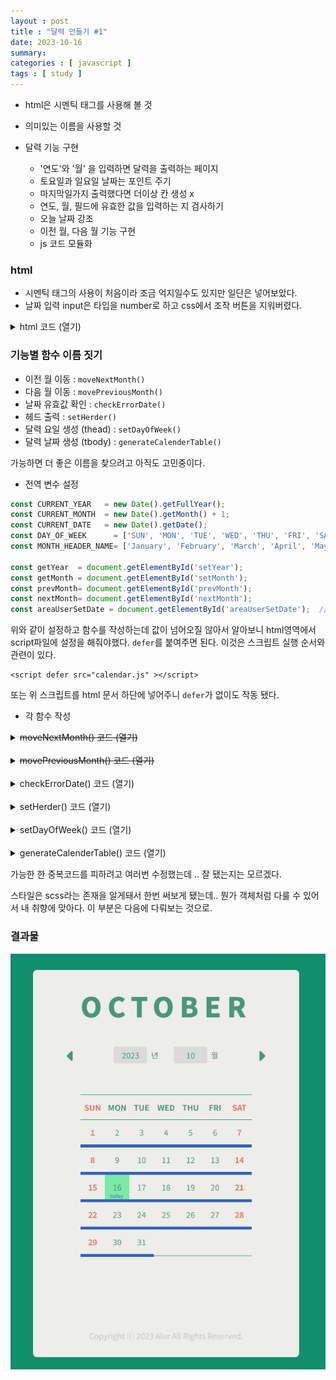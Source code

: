 ```yaml
---
layout : post
title : "달력 만들기 #1"
date: 2023-10-16
summary: 
categories : [ javascript ]
tags : [ study ]
---
```


* html은 시멘틱 태그를 사용해 볼 것
* 의미있는 이름을 사용할 것

* 달력 기능 구현
   * '연도'와 '월' 을 입력하면 달력을 출력하는 페이지
   * 토요일과 일요일 날짜는 포인트 주기
   * 마지막일가지 출력했다면 더이상 칸 생성 x
   * 연도, 월, 필드에 유효한 값을 입력하는 지 검사하기
   * 오늘 날짜 강조
   * 이전 월, 다음 월 기능 구현
   * js 코드 모듈화

### html 

* 시멘틱 태그의 사용이 처음이라 조금 억지일수도 있지만 일단은 넣어보았다.
* 날짜 입력 input은 타입을  number로 하고 css에서 조작 버튼을 지워버렸다.

<details>
<summary>html 코드 (열기)</summary>
<div markdown="1">       

```javascript
<main>

    <header>
        <div id="header">January</div>
    </header>

    <nav>

        <div id="prevMonth">
            <i class="fa-solid fa-caret-right fa-rotate-180"></i>
        </div>

        <div id="areaUserSetDate">
            <figure>
                <label for="setYear"><input class="dateBox" id="setYear" type="number">년</label>
                <figcaption id="captionYear"></figcaption>
            </figure>
            <figure>
                <label for="setMonth"><input class="dateBox" id="setMonth" type="number">월</label>
                <figcaption id="captionMonth"></figcaption>
            </figure>
        </div>

        <div id="nextMonth">
            <i class="fa-solid fa-caret-right"></i>
        </div>
    </nav>

    <section>
        <table>
            <thead></thead>
            <tbody></tbody>
        </table>
    </section>

    <section>
    </section>

</main>

<footer>
    Copyright ⓒ 2023 Aiur All Rights Reserved.
</footer>
```
</div>
</details>

### 기능별 함수 이름 짓기

* 이전 월 이동 : `moveNextMonth()`
* 다음 월 이동 : `movePreviousMonth()`
* 날짜 유효값 확인 : `checkErrorDate()`
* 헤드 출력 : `setHerder()`
* 달력 요일 생성 (thead) : `setDayOfWeek()`
* 달력 날짜 생성 (tbody) : `generateCalenderTable()`

가능하면 더 좋은 이름을 찾으려고 아직도 고민중이다.

* 전역 변수 설정 

```javascript
const CURRENT_YEAR   = new Date().getFullYear();
const CURRENT_MONTH  = new Date().getMonth() + 1;
const CURRENT_DATE   = new Date().getDate();
const DAY_OF_WEEK      = ['SUN', 'MON', 'TUE', 'WED', 'THU', 'FRI', 'SAT'];
const MONTH_HEADER_NAME= ['January', 'February', 'March', 'April', 'May', 'June', 'July', 'August', 'September', 'October', 'November', 'December'];

const getYear  = document.getElementById('setYear');
const getMonth = document.getElementById('setMonth');
const prevMonth= document.getElementById('prevMonth');
const nextMonth= document.getElementById('nextMonth');
const areaUserSetDate = document.getElementById('areaUserSetDate');  //연도, 월 input 영역
```

위와 같이 설정하고 함수를 작성하는데 값이 넘어오질 않아서 알아보니 html영역에서 script파일에 설정을 해줘야했다.
`defer`를 붙여주면 된다. 이것은 스크립트 실행 순서와 관련이 있다.

```
<script defer src="calendar.js" ></script>
```

또는 위 스크립트를 html 문서 하단에 넣어주니 `defer`가 없이도 작동 됐다.

* 각 함수 작성

<details>
<summary><del>moveNextMonth() 코드 (열기)</del></summary>
<div markdown="1">      

```javascript
const moveNextMonth = () => {
    if (Number(getMonth.value) === 12) {
        getYear.value++;
        getMonth.value = 1;
    } else {
        getMonth.value++;
    }
    generateCalenderTable(getYear.value, getMonth.value);
};
```

</div>
</details>

<br>

<details>
<summary><del>movePreviousMonth() 코드 (열기)</del></summary>
<div markdown="1">       

```javascript
const movePreviousMonth = () => {
    if (Number(getMonth.value) === 1) {
        getYear.value--;
        getMonth.value = 12;
    } else {
        getMonth.value--;
    }
    generateCalenderTable(getYear.value, getMonth.value);
}
```


</div>
</details>

<br>
<details>
<summary>checkErrorDate() 코드 (열기)</summary>
<div markdown="1">       

```javascript
const checkErrorDate = (year, month) => {

    let errYearCaption = document.getElementById('captionYear');
    let errMonthCaption= document.getElementById('captionMonth');

    let yearRange     = (1900 <= year) && (year <= 2100) ? 'in' : 'out';
    let monthRange    = (1 <= month) && (month <= 12) ? 'in' : 'out';

    let errMessage    = "* 눈을 들어 BOX를 보라";
    let errCssOutline = "2px solid #f06e50";

    const setError = (e1_Message1, e2_Message2, e1_Outline1, e2_Outline2) => {
        errYearCaption.innerText  = e1_Message1;
        errMonthCaption.innerText = e2_Message2;
        getYear.style.outline  = e1_Outline1;
        getMonth.style.outline = e2_Outline2;
    };

    if (yearRange === 'in' && monthRange === 'in') {
        setError("", "", "0", "0");
        generateCalenderTable(year, month)
    } else if (yearRange === 'out' && monthRange === 'out') {
        setError(errMessage, errMessage, errCssOutline, errCssOutline);
    } else if (yearRange === 'in' && monthRange === 'out') {
        setError("", errMessage, "0", errCssOutline);
    } else {
        setError(errMessage, "", errCssOutline, "0");
    }
}
```

</div>
</details>



<br>
<details>
<summary>setHerder() 코드 (열기)</summary>
<div markdown="1">       

```javascript
const setHerder = (month) => {
    let header = document.getElementById('header');

    header.innerText = MONTH_HEADER_NAME[month - 1].toUpperCase();
}
```

</div>
</details>

<br>

<details>
<summary>setDayOfWeek() 코드 (열기)</summary>
<div markdown="1">       

```javascript
const setDayOfWeek = () => {
    const thead = document.querySelector('thead');
    let outputCalendar= '';

    Array.from(DAY_OF_WEEK).forEach(day => outputCalendar += `<th>${day}</th>`);
    thead.innerHTML = outputCalendar;
}
```

</div>
</details>

<br>

<details>
<summary>generateCalenderTable() 코드 (열기)</summary>
<div markdown="1">       

```javascript
const generateCalenderTable = (year, month) => {

    const lastDate  = new Date(year, month, 0).getDate();
    const firstDate = new Date(year, month - 1, 1);
    const tbody = document.querySelector('tbody');
    const maxIndex = lastDate + (6 - new Date(year, month - 1, lastDate).getDay()) + firstDate.getDay();

    let date= 1;
    let isPossibleDateInput= false;
    let outputCalendar= '';

    setHerder(month);

    for (let col = 1; col <= maxIndex; col++) {

        let createTd = `<td class="containDate row${col % 7}">${date}</td>`;
        let createTodayTd = `<td class="containDate row${col % 7} today"><div class="todayCaption">today</div>${date}</td>`;

        let checkToday =
            Number(date)  === Number(CURRENT_DATE)  &&
            Number(month) === Number(CURRENT_MONTH) &&
            Number(year)  === Number(CURRENT_YEAR)   ? 'y' : 'n';

        if (col % 7 === 1) {
            outputCalendar += '<tr>';
        }

        if (isPossibleDateInput) {
                if (checkToday === 'y') {
                    outputCalendar += createTodayTd;
                } else {
                    outputCalendar += createTd;
                }
                date++;
        } else if (Math.floor((col - 1) / 7) === 0 && firstDate.getDay() === (col - 1) % 7) {
                if (checkToday === 'y') {
                    outputCalendar += createTodayTd;
                } else {
                    outputCalendar += createTd;
                }
                date++;
                isPossibleDateInput = !isPossibleDateInput;
        } else {
            outputCalendar += '<td></td>';
        }

        if (date - 1 === lastDate) {
            date = 0;
            isPossibleDateInput = !isPossibleDateInput;
        }

        if (col % 7 === 0) {
            outputCalendar += '</tr>';
        }
    }
    tbody.innerHTML = outputCalendar;
}
```

</div>
</details>


가능한 한 중복코드를 피하려고 여러번 수정했는데 .. 잘 됐는지는 모르겠다. 

스타일은 scss라는 존재을 알게돼서 한번 써보게 됐는데.. 뭔가 객체처럼 다룰 수 있어서 내 취향에 맞아다.
이 부분은 다음에 다뤄보는 것으로.


### 결과물

![result.png](img%2F008%2Fresult.png)

